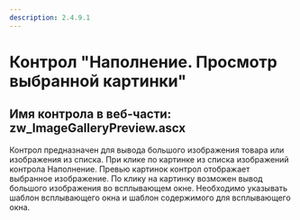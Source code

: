 ```yaml
---
description: 2.4.9.1
---
```


# Контрол "Наполнение. Просмотр выбранной картинки"

## Имя контрола в веб-части: zw\_ImageGalleryPreview.ascx

Контрол предназначен для вывода большого изображения товара или изображения из списка. При клике по картинке из списка изображений контрола Наполнение. Превью картинок контрол отображает выбранное изображение. По клику на картинку возможен вывод большого изображения во всплывающем окне. Необходимо указывать шаблон всплывающего окна и шаблон содержимого для всплывающего окна.


